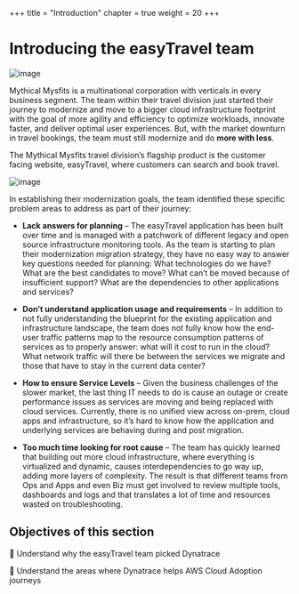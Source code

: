 +++
title = "Introduction"
chapter = true
weight = 20
+++

# Introducing the easyTravel team

![image](/images/ez-team.png)

Mythical Mysfits is a multinational corporation with verticals in every business segment. The team within their travel division just started their journey to modernize and move to a bigger cloud infrastructure footprint with the goal of more agility and efficiency to optimize workloads, innovate faster, and deliver optimal user experiences. But, with the market downturn in travel bookings, the team must still modernize and do **more with less**.

The Mythical Mysfits travel division’s flagship product is the customer facing website, easyTravel, where customers can search and book travel. 

![image](/images/ez-logo.png)

In establishing their modernization goals, the team identified these specific problem areas to address as part of their journey:

* **Lack answers for planning** – The easyTravel application has been built over time and is managed with a patchwork of different legacy and open source infrastructure monitoring tools. As the team is starting to plan their modernization migration strategy, they have no easy way to answer key questions needed for planning: What technologies do we have? What are the best candidates to move? What can’t be moved because of insufficient support? What are the dependencies to other applications and services?

* **Don’t understand application usage and requirements** – In addition to not fully understanding the blueprint for the existing application and infrastructure landscape, the team does not fully know how the end-user traffic patterns map to the resource consumption patterns of services as to properly answer: what will it cost to run in the cloud? What network traffic will there be between the services we migrate and those that have to stay in the current data center?

* **How to ensure Service Levels** – Given the business challenges of the slower market, the last thing IT needs to do is cause an outage or create performance issues as services are moving and being replaced with cloud services. Currently, there is no unified view across on-prem, cloud apps and infrastructure, so it’s hard to know how the application and underlying services are behaving during and post migration.

* **Too much time looking for root cause** – The team has quickly learned that building out more cloud infrastructure, where everything is virtualized and dynamic, causes interdependencies to go way up, adding more layers of complexity. The result is that different teams from Ops and Apps and even Biz must get involved to review multiple tools, dashboards and logs and that translates a lot of time and resources wasted on troubleshooting.

## Objectives of this section

:small_blue_diamond: Understand why the easyTravel team picked Dynatrace

:small_blue_diamond: Understand the areas where Dynatrace helps AWS Cloud Adoption journeys